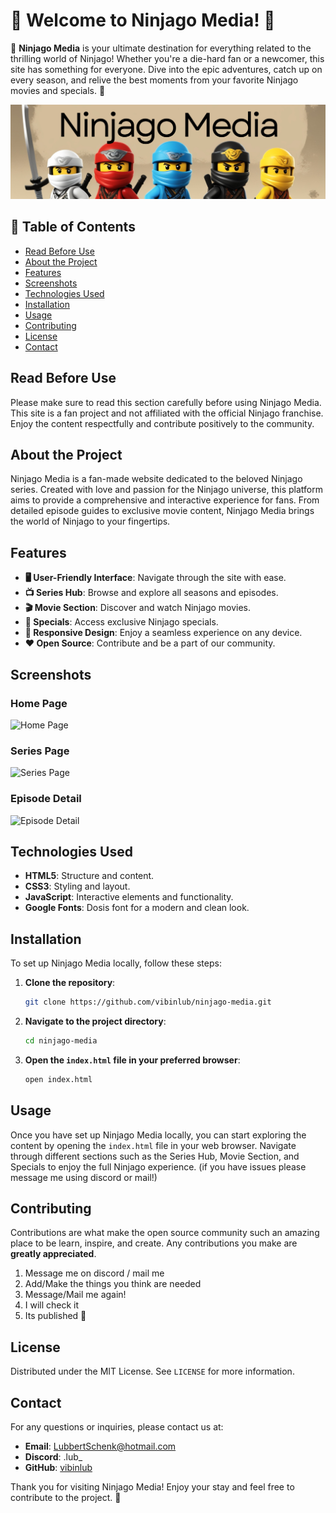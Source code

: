 
# 🎉 Welcome to Ninjago Media! 🎉

🌟 **Ninjago Media** is your ultimate destination for everything related to the thrilling world of Ninjago! Whether you're a die-hard fan or a newcomer, this site has something for everyone. Dive into the epic adventures, catch up on every season, and relive the best moments from your favorite Ninjago movies and specials. 🌟

![Ninjago Media Banner](./IMG/images/banner.png)

## 📖 Table of Contents
- [Read Before Use](#read-before-use)
- [About the Project](#about-the-project)
- [Features](#features)
- [Screenshots](#screenshots)
- [Technologies Used](#technologies-used)
- [Installation](#installation)
- [Usage](#usage)
- [Contributing](#contributing)
- [License](#license)
- [Contact](#contact)

## Read Before Use
Please make sure to read this section carefully before using Ninjago Media. This site is a fan project and not affiliated with the official Ninjago franchise. Enjoy the content respectfully and contribute positively to the community.

## About the Project
Ninjago Media is a fan-made website dedicated to the beloved Ninjago series. Created with love and passion for the Ninjago universe, this platform aims to provide a comprehensive and interactive experience for fans. From detailed episode guides to exclusive movie content, Ninjago Media brings the world of Ninjago to your fingertips.

## Features
- **🖥️ User-Friendly Interface**: Navigate through the site with ease.
- **📺 Series Hub**: Browse and explore all seasons and episodes.
- **🎬 Movie Section**: Discover and watch Ninjago movies.
- **🌟 Specials**: Access exclusive Ninjago specials.
- **📱 Responsive Design**: Enjoy a seamless experience on any device.
- **❤️ Open Source**: Contribute and be a part of our community.

## Screenshots
### Home Page
![Home Page](./screenshots/homepage.png)
### Series Page
![Series Page](./screenshots/seriespage.png)
### Episode Detail
![Episode Detail](./screenshots/episodedetail.png)

## Technologies Used
- **HTML5**: Structure and content.
- **CSS3**: Styling and layout.
- **JavaScript**: Interactive elements and functionality.
- **Google Fonts**: Dosis font for a modern and clean look.

## Installation
To set up Ninjago Media locally, follow these steps:

1. **Clone the repository**:
   ```bash
   git clone https://github.com/vibinlub/ninjago-media.git
   ```
2. **Navigate to the project directory**:
   ```bash
   cd ninjago-media
   ```
3. **Open the `index.html` file in your preferred browser**:
   ```bash
   open index.html
   ```

## Usage
Once you have set up Ninjago Media locally, you can start exploring the content by opening the `index.html` file in your web browser. Navigate through different sections such as the Series Hub, Movie Section, and Specials to enjoy the full Ninjago experience. (if you have issues please message me using discord or mail!)

## Contributing
Contributions are what make the open source community such an amazing place to be learn, inspire, and create. Any contributions you make are **greatly appreciated**.

1. Message me on discord / mail me
2. Add/Make the things you think are needed
3. Message/Mail me again!
4. I will check it
5. Its published 🎉

## License
Distributed under the MIT License. See `LICENSE` for more information.

## Contact
For any questions or inquiries, please contact us at:

- **Email**: LubbertSchenk@hotmail.com
- **Discord**: .lub_
- **GitHub**: [vibinlub](https://github.com/vibinlub)

Thank you for visiting Ninjago Media! Enjoy your stay and feel free to contribute to the project. 🚀